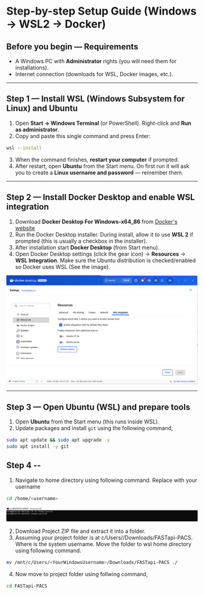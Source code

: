 
# Step-by-step Setup Guide (Windows → WSL2 → Docker)

## Before you begin — Requirements
- A Windows PC with **Administrator** rights (you will need them for installations).
- Internet connection (downloads for WSL, Docker images, etc.).

---

## Step 1 — Install WSL (Windows Subsystem for Linux) and Ubuntu
1. Open **Start → Windows Terminal** (or PowerShell). Right-click and **Run as administrator**.
2. Copy and paste this single command and press Enter:

```cmd
wsl --install
```

3. When the command finishes, **restart your computer** if prompted.
4. After restart, open **Ubuntu** from the Start menu. On first run it will ask you to create a **Linux username and password** — remember them.

---

## Step 2 — Install Docker Desktop and enable WSL integration
1. Download **Docker Desktop For Windows-x64_86** from [Docker's website](https://docs.docker.com/desktop/setup/install/windows-install/)
2. Run the Docker Desktop installer. During install, allow it to use **WSL 2** if prompted (this is usually a checkbox in the installer).
3. After installation start **Docker Desktop** (from Start menu).
4. Open Docker Desktop settings (click the gear icon) → **Resources** → **WSL Integration**. Make sure the Ubuntu distribution is checked/enabled so Docker uses WSL (See the image).

<p align="center">
  <img src="https://github.com/zain18jan2000/MyJob/blob/main/WSL%20Integragion.PNG" alt="Centered Image" width="750"/>
</p>


---

## Step 3 — Open Ubuntu (WSL) and prepare tools
1. Open **Ubuntu** from the Start menu (this runs inside WSL).
2. Update packages and install `git` using the following command,

```bash
sudo apt update && sudo apt upgrade -y
sudo apt install -y git
```

## Step 4 --
1. Navigate to home directory using following command. Replace <username> with your username

```bash
cd /home/<username>
```
<p align="center">
  <img src="https://github.com/zain18jan2000/MyJob/blob/main/Navigate%20to%20home.PNG" alt="Centered Image" width="750"/>
</p>

2. Download Project ZIP file and extract it into a folder.
3. Assuming your project folder is at c/Users/<YourWindowsUser>/Downloads/FASTapi-PACS. Where <YourWindowsUser> is the system username. Move the folder to wsl home directory using following command.

```bash
mv /mnt/c/Users/<YourWindowsUsername>/Downloads/FASTapi-PACS ./
```

4. Now move to project folder using follwing command,

```bash
cd FASTapi-PACS
```

